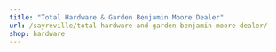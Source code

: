 ```yaml
---
title: "Total Hardware & Garden Benjamin Moore Dealer"
url: /sayreville/total-hardware-and-garden-benjamin-moore-dealer/
shop: hardware
---
```


